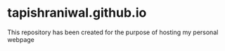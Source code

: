 # tapishraniwal.github.io
This repository has been created for the purpose of hosting my personal webpage
